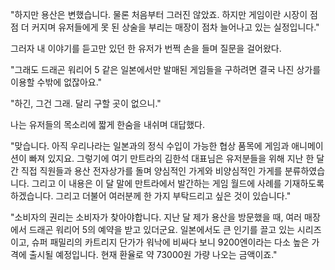 "하지만 용산은 변했습니다. 물론 처음부터 그러진 않았죠. 하지만 게임이란 시장이 점점 더 커지며 유저들에게 못 된 상술을 부리는 매장이 점차 늘어나고 있는 실정입니다." 

그러자 내 이야기를 듣고만 있던 한 유저가 번쩍 손을 들며 질문을 걸어왔다. 

"그래도 드래곤 워리어 5 같은 일본에서만 발매된 게임들을 구하려면 결국 나진 상가를 이용할 수밖에 없잖아요." 

"하긴, 그건 그래. 달리 구할 곳이 없으니." 

나는 유저들의 목소리에 짧게 한숨을 내쉬며 대답했다. 

"맞습니다. 아직 우리나라는 일본과의 정식 수입이 가능한 협상 품목에 게임과 애니메이션이 빠져 있지요. 그렇기에 여기 만트라의 김한석 대표님은 유저분들을 위해 지난 한 달간 직접 직원들과 용산 전자상가를 돌며 양심적인 가게와 비양심적인 가게를 분류하였습니다. 그리고 이 내용은 이 달 말에 만트라에서 발간하는 게임 월드에 사례를 기재하도록 하겠습니다. 그리고 더불어 여러분께 한 가지 부탁드리고 싶은 것이 있습니다." 

"소비자의 권리는 소비자가 찾아야합니다. 지난 달 제가 용산을 방문했을 때, 여러 매장에서 드래곤 워리어 5의 예약을 받고 있더군요. 일본에서도 큰 인기를 끌고 있는 시리즈이고, 슈퍼 패밀리의 카트리지 단가가 워낙에 비싸다 보니 9200엔이라는 다소 높은 가격에 출시될 예정입니다. 현재 환율로 약 73000원 가량 나오는 금액이죠." 